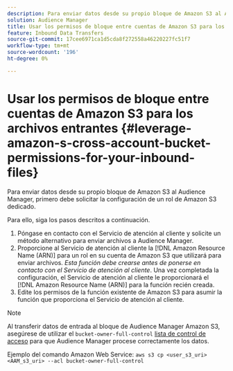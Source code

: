 ```yaml
---
description: Para enviar datos desde su propio bloque de Amazon S3 al Audience Manager, primero debe solicitar la configuración de un rol de Amazon S3 dedicado.
solution: Audience Manager
title: Usar los permisos de bloque entre cuentas de Amazon S3 para los archivos entrantes
feature: Inbound Data Transfers
source-git-commit: 17cee6971ca1d5cda8f272558a46220227fc51f7
workflow-type: tm+mt
source-wordcount: '196'
ht-degree: 0%

---
```



# Usar los permisos de bloque entre cuentas de Amazon S3 para los archivos entrantes {#leverage-amazon-s-cross-account-bucket-permissions-for-your-inbound-files}

Para enviar datos desde su propio bloque de Amazon S3 al Audience Manager, primero debe solicitar la configuración de un rol de Amazon S3 dedicado.

Para ello, siga los pasos descritos a continuación.

1. Póngase en contacto con el Servicio de atención al cliente y solicite un método alternativo para enviar archivos a Audience Manager.
2. Proporcione al Servicio de atención al cliente la [!DNL Amazon Resource Name (ARN)] para un rol en su cuenta de Amazon S3 que utilizará para enviar archivos. _Esta función debe crearse antes de ponerse en contacto con el Servicio de atención al cliente_. Una vez completada la configuración, el Servicio de atención al cliente le proporcionará el [!DNL Amazon Resource Name (ARN)] para la función recién creada.
3. Edite los permisos de la función existente de Amazon S3 para asumir la función que proporciona el Servicio de atención al cliente.

>[!NOTE]
>
>Al transferir datos de entrada al bloque de Audience Manager Amazon S3, asegúrese de utilizar el `bucket-owner-full-control` [lista de control de acceso](https://docs.aws.amazon.com/AmazonS3/latest/userguide/about-object-ownership.html) para que Audience Manager procese correctamente los datos.
>
>Ejemplo del comando Amazon Web Service: `aws s3 cp <user_s3_uri> <AAM_s3_uri> --acl bucket-owner-full-control`

